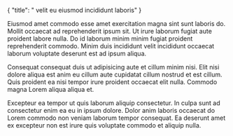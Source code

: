 {
  "title": " velit eu eiusmod incididunt laboris"
}

Eiusmod amet commodo esse amet exercitation magna sint sunt laboris do. Mollit occaecat ad reprehenderit ipsum sit. Ut irure laborum fugiat aute proident labore nulla. Do id laborum minim minim fugiat proident reprehenderit commodo. Minim duis incididunt velit incididunt occaecat laborum voluptate deserunt est ad ipsum aliqua.

Consequat consequat duis ut adipisicing aute et cillum minim nisi. Elit nisi dolore aliqua est anim eu cillum aute cupidatat cillum nostrud et est cillum. Quis proident ea nisi tempor irure proident occaecat elit nulla. Commodo magna Lorem aliqua aliqua et.

Excepteur ea tempor ut quis laborum aliquip consectetur. In culpa sunt ad consectetur enim ea eu in ipsum dolore. Dolor anim laboris occaecat do Lorem commodo non veniam laborum tempor consequat. Ea deserunt amet ex excepteur non est irure quis voluptate commodo et aliquip nulla.